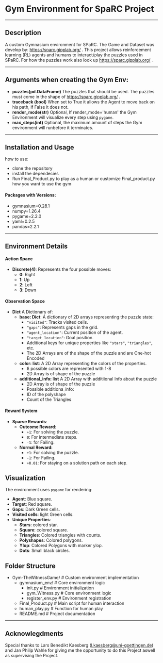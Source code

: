# Gym Environment for SpaRC Project

----
## Description
A custom Gymnasium environment for SPaRC. The Game and Dataset was develop by: https://sparc.gipplab.org/ . This project allows reinforcement learning (RL) agents and humans to interact/play the puzzles used in SPaRC. For how the puzzles work also look up https://sparc.gipplab.org/ .

----
## Arguments when creating the Gym Env:

- **puzzles(pd.DataFrame)** The puzzles that should be used. The puzzles must come in the shape of https://sparc.gipplab.org/ .
- **traceback (bool)** When set to True it allows the Agent to move back on his path, if False it does not.
- **render_mode(str)** Optional, If render_mode='human' the Gym Environment will visualize every step using `pygame`.
- **max_steps(int)** Optional, the maximum amount of steps the Gym environment will runbefore it terminates.

----
## Installation and Usage
how to use:
- clone the repository
- install the dependecies
- Run Final_Product.py to play as a human or customize Final_product.py how you want to use the gym

#### Packages with Versions:
- gymnasium=0.28.1
- numpy=1.26.4
- pygame=2.2.0
- yaml=0.2.5
- pandas=2.2.1

----
## Environment Details

#### Action Space

- **Discrete(4)**: Represents the four possible moves:
    - **0**: Right
    - **1**: Up
    - **2**: Left
    - **3**: Down

#### Observation Space

- **Dict** A Dictionary of:
  - **base: Dict**: A dictionary of 2D arrays representing the puzzle state:
    - `"visited"`: Tracks visited cells.
    - `"gaps"`: Represents gaps in the grid.
    - `"agent_location"`: Current position of the agent.
    - `"target_location"`: Goal position.
    - Additional keys for unique properties like `"stars"`, `"triangles"`, etc.
    - The 2D Arrays are of the shape of the puzzle and are One-hot Encoded
  - **color: list**: A 2D Array representing the colors of the properties.
    - 8 possible colors are represented with 1-8
    - 2D Array is of shape of the puzzle
  - **additional_info: list** A 2D Array with additiional Info about the puzzle
    - 2D Array is of shape of the puzzle
    - Possible additiona_info:
    - ID of the polyshape
    - Count of the Triangles


#### Reward System

- **Sparse Rewards**:
  - **Outcome Reward**:
    - `+1`: For solving the puzzle.
    - `0`: For intermediate steps.
    - `-1`: for Failing.
  - **Normal Reward**:
    - `+1`: For solving the puzzle.
    - `-1`: For Failing.
    - `+0.01`: For staying on a solution path on each step.

## Visualization

The environment uses `pygame` for rendering:

- **Agent**: Blue square.
- **Target**: Red square.
- **Gaps**: Dark Green cells.
- **Visited cells**: light Green cells.
- **Unique Properties**:
  - **Stars**: colored star.
  - **Square**: colored square.
  - **Triangles**: Colored triangles with counts.
  - **Polyshapes**: Colored polygons.
  - **Ylop**: Colored Polygons with marker ylop.
  - **Dots**: Small black circles.

## Folder Structure

- Gym-TheWitnessGame/ # Custom environment implementation
    - gymnasium_env/ # Core environment logic
        - init.py # Environment initialization 
        - gym_Witness.py # Core environment logic 
         - register_env.py # Environment registration 
    - Final_Product.py # Main script for human interaction
    - human_play.py # Function for human play 
    - README.md # Project documentation

----

## Acknowlegdments

Special thanks to Lars Benedikt Kaesberg (l.kaesberg@uni-goettingen.de) and Jan Philip Wahle for giving me the opportunity to do this Project aswell as supervising the Project.